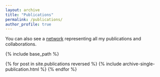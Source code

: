```yaml
---
layout: archive
title: "Publications"
permalink: /publications/
author_profile: true
---
```


<p>You can also see a <a href="/publications/collab_network.html">network</a> representing all my publications and collaborations.</p>

<!--{% if author.googlescholar %}
  You can also find my articles on <a href="{{author.googlescholar}}">my Google Scholar profile</a>.
{% endif %}-->

{% include base_path %}

{% for post in site.publications reversed %}
  {% include archive-single-publication.html %}
{% endfor %}
